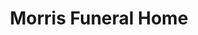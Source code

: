---
title: "Morris Funeral Home"
url: /southborough/morris-funeral-home/
shop: funeral directors
---